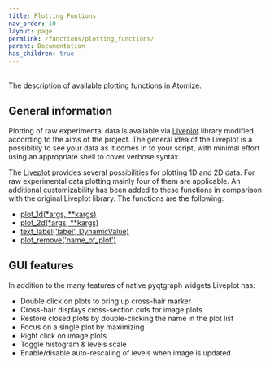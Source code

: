```yaml
---
title: Plotting Funtions
nav_order: 10
layout: page
permlink: /functions/plotting_functions/
parent: Documentation
has_children: true
---
```

<br/>
The description of available plotting functions in Atomize.

## General information
Plotting of raw experimental data is available via [Liveplot](https://github.com/PhilReinhold/liveplot) library modified according to the aims of the project.
The general idea of the Liveplot is a possibitily to see your data as it comes in to your script, with minimal effort using an appropriate shell to cover verbose syntax.

The [Liveplot](https://github.com/PhilReinhold/liveplot) provides several possibilities for plotting 1D and 2D data. For raw experimental data plotting mainly four of them are applicable. An additional customizability has been added to these functions in comparison with the original Liveplot library. The functions are the following:

- [plot_1d(*args, **kargs)](/atomize_docs/pages/functions/plotting_functions/usage#1d-plotting)<br/>
- [plot_2d(*args, **kargs)](/atomize_docs/pages/functions/plotting_functions/usage#2d-plotting)<br/>
- [text_label('label', DynamicValue)](/atomize_docs/pages/functions/plotting_functions/usage#dynamic-labeling)<br/>
- [plot_remove('name_of_plot')](/atomize_docs/pages/functions/plotting_functions/usage#clearing)<br/>

## GUI features
In addition to the many features of native pyqtgraph widgets Liveplot has:<br/>
- Double click on plots to bring up cross-hair marker<br/>
- Cross-hair displays cross-section cuts for image plots<br/>
- Restore closed plots by double-clicking the name in the plot list<br/>
- Focus on a single plot by maximizing<br/>
- Right click on image plots<br/>
- Toggle histogram & levels scale<br/>
- Enable/disable auto-rescaling of levels when image is updated<br/>

